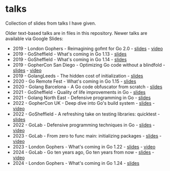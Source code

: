 # talks

Collection of slides from talks I have given.

Older text-based talks are in files in this repository.
Newer talks are available via Google Slides:

* 2019 - London Gophers - Reimagining gofmt for Go 2.0 - [slides](https://docs.google.com/presentation/d/14HcyqkNcQ48uyjM_Sas3HxO1LbFvykcfKksFPHaaEcI/edit?usp=sharing) - [video](https://www.youtube.com/watch?v=uiwoTc306TE)
* 2019 - GoSheffield - What's coming in Go 1.13 - [slides](https://docs.google.com/presentation/d/1SHCx5Dw9RXBn2lxfSHeGv5iT3VBBernT1mxc48rAXnE/edit?usp=sharing)
* 2019 - GoSheffield - What's coming in Go 1.14 - [slides](https://docs.google.com/presentation/d/1HfIwlVTmVWQk94OLKfTGvXpQxyp0U4ywG1u5j2tjiuE/edit?usp=sharing)
* 2019 - GopherCon San Diego - Optimizing Go code without a blindfold - [slides](https://docs.google.com/presentation/d/1T974gp66xIA4EVGzOYy7LUA2gVBdMMqdcNkQcopNwrs/edit?usp=sharing) - [video](https://www.youtube.com/watch?v=oE_vm7KeV_E)
* 2019 - GolangLeeds - The hidden cost of initialization - [slides](https://docs.google.com/presentation/d/1p2iNktdFvlhdpUUDSxYj63EY9dAlKJavBC8_8UcrTzo/edit?usp=sharing)
* 2020 - Go Remote Fest - What's coming in Go 1.15 - [slides](https://docs.google.com/presentation/d/1veyF0y6Ynr6AFzd9gXi4foaURlgbMxM-tmB4StDrdAM/edit?usp=sharing)
* 2020 - Golang Barcelona - A Go code obfuscator from scratch - [slides](https://docs.google.com/presentation/d/196hoz6LHrlRxkpQw587gqw-TYRuScjn4IAv-jrjmHkI/edit?usp=sharing)
* 2021 - GoSheffield - Quality of life improvements in Go - [slides](https://docs.google.com/presentation/d/1sBXrDYiSCPVBeguQbCJebxIVptjTFKjGOBsElkbp040/edit?usp=sharing&resourcekey=0-TM-u9xTZZHUyt3-y9-tZow)
* 2021 - Golang North East - Defensive programming in Go - [slides](https://docs.google.com/presentation/d/1b6RsEVcc7o9SFU9NE--dJpw5kDlQvjWlWr3l6uIa12s/edit?usp=sharing)
* 2022 - GopherCon UK - Deep dive into Go's build system - [slides](https://docs.google.com/presentation/d/1tIb04KIka3sTmsF0G8v3RbzKG632oB1UObTmPQ80oq4/edit?usp=sharing) - [video](https://www.youtube.com/watch?v=sTXc_JxmvV0)
* 2022 - GoSheffield - A refreshing take on testing libraries: quicktest - [slides](https://docs.google.com/presentation/d/1vlUhnguW_aZLDhDsQ_opBQdYq3Ld2x9pyFIVb4BERlo/edit?usp=sharing)
* 2022 - GoLab - Defensive programming techniques in Go - [slides](https://docs.google.com/presentation/d/1I6pq08Qk_FTVXVyBLs9SYYp2KbeRCvFHzTOCPfMSrdk/edit?usp=sharing&resourcekey=0-yFJxlTN3sJCnr6UrOEsGkQ) - [video](https://www.youtube.com/watch?v=0bDeoa8287I)
* 2023 - GoLab - From zero to func main: initializing packages - [slides](https://docs.google.com/presentation/d/1Y986Ux0IgBEKKmTudcOcu51K6DrNU8AN8ArI7EFnn4Q/edit?usp=sharing) - [video](https://www.youtube.com/watch?v=cLASOOa_rA0)
* 2023 - London Gophers - What's coming in Go 1.22 - [slides](https://docs.google.com/presentation/d/1f1NQonhMkbpgDDfdsZadYp299lsIpuVjRAjypCqvW8U/edit?usp=sharing&resourcekey=0-q1ukfM5gKtXodK3e4g8koA) - [video](https://www.youtube.com/watch?v=LspUdN3nWPc)
* 2024 - GoLab - Go ten years ago, Go ten years from now - [slides](https://docs.google.com/presentation/d/1pZGklmzsAU3XV_9_S3QiafFFtBQJnh-JwX-PKVW-9ts/edit?usp=sharing) - [video](https://www.youtube.com/watch?v=sqLhUV6yhes)
* 2024 - London Gophers - What's coming in Go 1.24 - [slides](https://docs.google.com/presentation/d/1jvc0RzrshOOjkeEnsyea2jwjs_zVOcyETG558pqPOK0/edit?usp=sharing)

